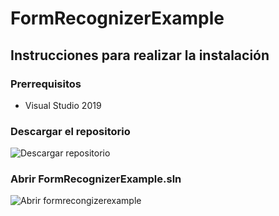 # FormRecognizerExample
## Instrucciones para realizar la instalación
### Prerrequisitos
- Visual Studio 2019
### Descargar el repositorio
![Descargar repositorio](https://imgur.com/a/4dPc5X6)
### Abrir FormRecognizerExample.sln
![Abrir formrecongizerexample](https://imgur.com/a/Mb6Vxre)
